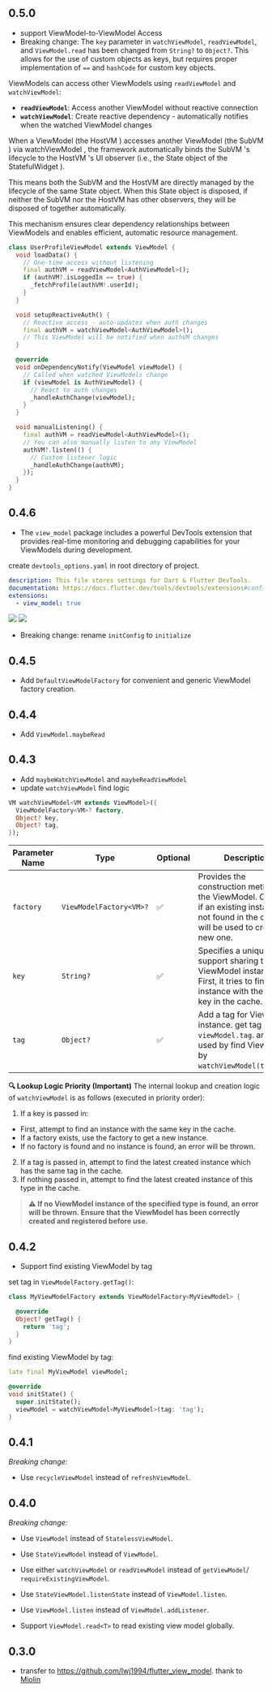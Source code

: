 
## 0.5.0

* support ViewModel-to-ViewModel Access
* Breaking change: The `key` parameter in `watchViewModel`, `readViewModel`, and `ViewModel.read` has been changed from `String?` to `Object?`. This allows for the use of custom objects as keys, but requires proper implementation of `==` and `hashCode` for custom key objects.

ViewModels can access other ViewModels using `readViewModel` and `watchViewModel`:

- **`readViewModel`**: Access another ViewModel without reactive connection
- **`watchViewModel`**: Create reactive dependency - automatically notifies when the watched
  ViewModel changes

When a ViewModel (the HostVM ) accesses another ViewModel (the SubVM ) via watchViewModel , the
framework automatically binds the SubVM 's lifecycle to the HostVM 's UI observer (i.e., the State
object of the StatefulWidget ).

This means both the SubVM and the HostVM are directly managed by the lifecycle of the same State
object. When this State object is disposed, if neither the SubVM nor the HostVM has other observers,
they will be disposed of together automatically.

This mechanism ensures clear dependency relationships between ViewModels and enables efficient,
automatic resource management.

```dart
class UserProfileViewModel extends ViewModel {
  void loadData() {
    // One-time access without listening
    final authVM = readViewModel<AuthViewModel>();
    if (authVM?.isLoggedIn == true) {
      _fetchProfile(authVM!.userId);
    }
  }

  void setupReactiveAuth() {
    // Reactive access - auto-updates when auth changes
    final authVM = watchViewModel<AuthViewModel>();
    // This ViewModel will be notified when authVM changes
  }

  @override
  void onDependencyNotify(ViewModel viewModel) {
    // Called when watched ViewModels change
    if (viewModel is AuthViewModel) {
      // React to auth changes
      _handleAuthChange(viewModel);
    }
  }

  void manualListening() {
    final authVM = readViewModel<AuthViewModel>();
    // You can also manually listen to any ViewModel
    authVM?.listen(() {
      // Custom listener logic
      _handleAuthChange(authVM);
    });
  }
}
```

## 0.4.6

* The `view_model` package includes a powerful DevTools extension that provides real-time monitoring
  and debugging capabilities for your ViewModels during development.

create `devtools_options.yaml` in root directory of project.

```yaml
description: This file stores settings for Dart & Flutter DevTools.
documentation: https://docs.flutter.dev/tools/devtools/extensions#configure-extension-enablement-states
extensions:
  - view_model: true
```

![](https://i.imgur.com/5itXPYD.png)
![](https://imgur.com/83iOQhy.png)

* Breaking change: rename `initConfig` to `initialize`

## 0.4.5

* Add `DefaultViewModelFactory` for convenient and generic ViewModel factory creation.

## 0.4.4

* Add `ViewModel.maybeRead`

## 0.4.3

* Add `maybeWatchViewModel` and `maybeReadViewModel`
* update `watchViewModel` find logic

```dart
VM watchViewModel<VM extends ViewModel>({
  ViewModelFactory<VM>? factory,
  Object? key,
  Object? tag,
});
```

| Parameter Name | Type                    | Optional | Description                                                                                                                                           |
|----------------|-------------------------|----------|-------------------------------------------------------------------------------------------------------------------------------------------------------|
| `factory`      | `ViewModelFactory<VM>?` | ✅        | Provides the construction method for the ViewModel. Optional; if an existing instance is not found in the cache, it will be used to create a new one. |
| `key`          | `String?`               | ✅        | Specifies a unique key to support sharing the same ViewModel instance. First, it tries to find an instance with the same key in the cache.            |
| `tag`          | `Object?`               | ✅        | Add a tag for ViewModel instance. get tag by `viewModel.tag`. and  it's used by find ViewModel by `watchViewModel(tag:tag)`.                          |

__🔍 Lookup Logic Priority (Important)__
The internal lookup and creation logic of `watchViewModel` is as follows (executed in priority
order):

1. If a key is passed in:

* First, attempt to find an instance with the same key in the cache.
* If a factory exists, use the factory to get a new instance.
* If no factory is found and no instance is found, an error will be thrown.

2. If a tag is passed in, attempt to find the latest created instance which has the same tag
   in the cache.
3. If nothing passed in, attempt to find the latest created instance of this type
   in the cache.

> __⚠️ If no ViewModel instance of the specified type is found, an error will be thrown. Ensure
that the ViewModel has been correctly created and registered before use.__

## 0.4.2

* Support find existing ViewModel by tag

set tag in `ViewModelFactory.getTag()`:

```dart
class MyViewModelFactory extends ViewModelFactory<MyViewModel> {

  @override
  Object? getTag() {
    return 'tag';
  }
}
```

find existing ViewModel by tag:

```dart
late final MyViewModel viewModel;

@override
void initState() {
  super.initState();
  viewModel = watchViewModel<MyViewModel>(tag: 'tag');
}
```

## 0.4.1

_Breaking change:_

* Use `recycleViewModel` instead of `refreshViewModel`.

## 0.4.0

_Breaking change:_

* Use `ViewModel` instead of `StatelessViewModel`.
* Use `StateViewModel` instead of `ViewModel`.
* Use either `watchViewModel` or `readViewModel` instead of `getViewModel`/
  `requireExistingViewModel`.
* Use `StateViewModel.listenState` instead of `ViewModel.listen`.
* Use `ViewModel.listen` instead of `ViewModel.addListener`.

* Support `ViewModel.read<T>` to read existing view model globally.

## 0.3.0

* transfer to https://github.com/lwj1994/flutter_view_model. thank
  to [Miolin](https://github.com/Miolin)